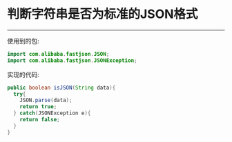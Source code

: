 # 判断字符串是否为标准的JSON格式
---
使用到的包:
```java
import com.alibaba.fastjson.JSON;
import com.alibaba.fastjson.JSONException;
```
实现的代码:
```java
public boolean isJSON(String data){
  try{
    JSON.parse(data);
    return true;
  } catch(JSONException e){
    return false;
  }
}
```
